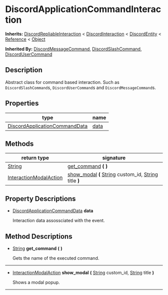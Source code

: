   
# DiscordApplicationCommandInteraction
  
**Inherits:** [DiscordRepliableInteraction](./class_discordrepliableinteraction.md) < [DiscordInteraction](./class_discordinteraction.md) < [DiscordEntity](./class_discordentity.md) < [Reference](https://docs.godotengine.org/en/3.5/classes/class_reference.html) < [Object](https://docs.godotengine.org/en/3.5/classes/class_object.html)  
  
**Inherited By:** [DiscordMessageCommand](./class_discordmessagecommand.md), [DiscordSlashCommand](./class_discordslashcommand.md), [DiscordUserCommand](./class_discordusercommand.md)  
  
## Description
  
Abstract class for command based interaction.
Such as `DiscordSlashCommand`s, `DiscordUserCommand`s
and `DiscordMessageCommand`s.  
  
## Properties
  
| type                                                                      | name                   |
|---------------------------------------------------------------------------|------------------------|
| [DiscordApplicationCommandData](./class_discordapplicationcommanddata.md) | [data](#property-data) |  
  
## Methods
  
| return type                                                             | signature                                                                                                                                                                                                       |
|-------------------------------------------------------------------------|-----------------------------------------------------------------------------------------------------------------------------------------------------------------------------------------------------------------|
| [String](https://docs.godotengine.org/en/3.5/classes/class_string.html) | [get\_command](#method-get-command) **(**  **)**                                                                                                                                                                |
| [InteractionModalAction](./class_interactionmodalaction.md)             | [show\_modal](#method-show-modal) **(** [String](https://docs.godotengine.org/en/3.5/classes/class_string.html) custom\_id, [String](https://docs.godotengine.org/en/3.5/classes/class_string.html) title **)** |  
  
## Property Descriptions
  
- <a name="property-data"></a>[DiscordApplicationCommandData](./class_discordapplicationcommanddata.md) **data**  
  
	Interaction data assossciated with the event.
  
  
## Method Descriptions
  
- <a name="method-get-command"></a>[String](https://docs.godotengine.org/en/3.5/classes/class_string.html) **get\_command** **(**  **)**  
  
	Gets the name of the executed command.  
________________

- <a name="method-show-modal"></a>[InteractionModalAction](./class_interactionmodalaction.md) **show\_modal** **(** [String](https://docs.godotengine.org/en/3.5/classes/class_string.html) custom\_id, [String](https://docs.godotengine.org/en/3.5/classes/class_string.html) title **)**  
  
	Shows a modal popup.  
________________

  
